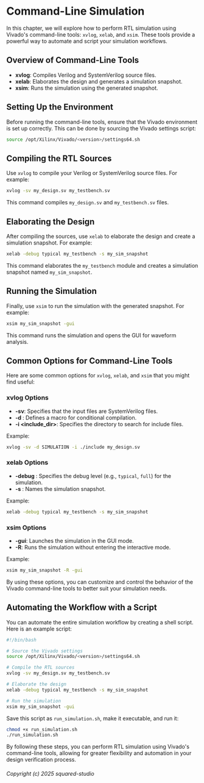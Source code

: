 # Command-Line Simulation

In this chapter, we will explore how to perform RTL simulation using Vivado's command-line tools: `xvlog`, `xelab`, and `xsim`. These tools provide a powerful way to automate and script your simulation workflows.

## Overview of Command-Line Tools

- **xvlog**: Compiles Verilog and SystemVerilog source files.
- **xelab**: Elaborates the design and generates a simulation snapshot.
- **xsim**: Runs the simulation using the generated snapshot.

## Setting Up the Environment

Before running the command-line tools, ensure that the Vivado environment is set up correctly. This can be done by sourcing the Vivado settings script:

```bash
source /opt/Xilinx/Vivado/<version>/settings64.sh
```

## Compiling the RTL Sources

Use `xvlog` to compile your Verilog or SystemVerilog source files. For example:

```bash
xvlog -sv my_design.sv my_testbench.sv
```

This command compiles `my_design.sv` and `my_testbench.sv` files.

## Elaborating the Design

After compiling the sources, use `xelab` to elaborate the design and create a simulation snapshot. For example:

```bash
xelab -debug typical my_testbench -s my_sim_snapshot
```

This command elaborates the `my_testbench` module and creates a simulation snapshot named `my_sim_snapshot`.

## Running the Simulation

Finally, use `xsim` to run the simulation with the generated snapshot. For example:

```bash
xsim my_sim_snapshot -gui
```

This command runs the simulation and opens the GUI for waveform analysis.

## Common Options for Command-Line Tools

Here are some common options for `xvlog`, `xelab`, and `xsim` that you might find useful:

### xvlog Options

- **-sv**: Specifies that the input files are SystemVerilog files.
- **-d <macro>**: Defines a macro for conditional compilation.
- **-i <include_dir>**: Specifies the directory to search for include files.

Example:
```bash
xvlog -sv -d SIMULATION -i ./include my_design.sv
```

### xelab Options

- **-debug <level>**: Specifies the debug level (e.g., `typical`, `full`) for the simulation.
- **-s <snapshot>**: Names the simulation snapshot.

Example:
```bash
xelab -debug typical my_testbench -s my_sim_snapshot
```

### xsim Options

- **-gui**: Launches the simulation in the GUI mode.
- **-R**: Runs the simulation without entering the interactive mode.

Example:
```bash
xsim my_sim_snapshot -R -gui
```

By using these options, you can customize and control the behavior of the Vivado command-line tools to better suit your simulation needs.

## Automating the Workflow with a Script

You can automate the entire simulation workflow by creating a shell script. Here is an example script:

```bash
#!/bin/bash

# Source the Vivado settings
source /opt/Xilinx/Vivado/<version>/settings64.sh

# Compile the RTL sources
xvlog -sv my_design.sv my_testbench.sv

# Elaborate the design
xelab -debug typical my_testbench -s my_sim_snapshot

# Run the simulation
xsim my_sim_snapshot -gui
```

Save this script as `run_simulation.sh`, make it executable, and run it:

```bash
chmod +x run_simulation.sh
./run_simulation.sh
```

By following these steps, you can perform RTL simulation using Vivado's command-line tools, allowing for greater flexibility and automation in your design verification process.

###### Copyright (c) 2025 squared-studio

